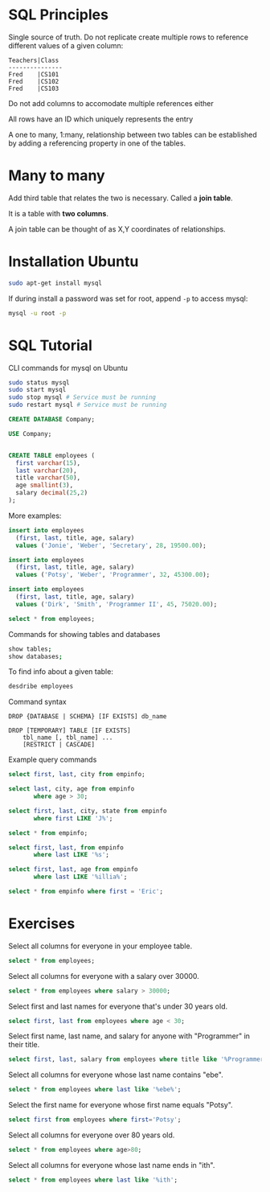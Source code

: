 # SQL Principles
Single source of truth. Do not replicate create multiple rows to reference different values of a given column:
```
Teachers|Class
---------------
Fred    |CS101
Fred    |CS102
Fred    |CS103
```

Do not add columns to accomodate multiple references either

All rows have an ID which uniquely represents the entry

A one to many, 1:many, relationship between two tables can be established by adding a referencing property in one of the tables.

# Many to many

Add third table that relates the two is necessary. Called a **join table**.

It is a table with **two columns**.

A join table can be thought of as X,Y coordinates of relationships.

# Installation Ubuntu
```sh
sudo apt-get install mysql
```

If during install a password was set for root, append `-p` to access mysql:
```sh
mysql -u root -p
```

# SQL Tutorial
CLI commands for mysql on Ubuntu
```sh
sudo status mysql
sudo start mysql
sudo stop mysql # Service must be running
sudo restart mysql # Service must be running
```

```sql
CREATE DATABASE Company;

USE Company;


CREATE TABLE employees (
  first varchar(15),
  last varchar(20),
  title varchar(50),
  age smallint(3),
  salary decimal(25,2)
);
```

More examples:
```sql
insert into employees
  (first, last, title, age, salary)
  values ('Jonie', 'Weber', 'Secretary', 28, 19500.00);

insert into employees
  (first, last, title, age, salary)
  values ('Potsy', 'Weber', 'Programmer', 32, 45300.00);

insert into employees
  (first, last, title, age, salary)
  values ('Dirk', 'Smith', 'Programmer II', 45, 75020.00);

select * from employees;
```

Commands for showing tables and databases
```sh
show tables;
show databases;
```

To find info about a given table:
```sh
desdribe employees
```

Command syntax
```
DROP {DATABASE | SCHEMA} [IF EXISTS] db_name

DROP [TEMPORARY] TABLE [IF EXISTS]
    tbl_name [, tbl_name] ...
    [RESTRICT | CASCADE]
```

Example query commands
```sql
select first, last, city from empinfo;

select last, city, age from empinfo
       where age > 30;

select first, last, city, state from empinfo
       where first LIKE 'J%';

select * from empinfo;

select first, last, from empinfo
       where last LIKE '%s';

select first, last, age from empinfo
       where last LIKE '%illia%';

select * from empinfo where first = 'Eric';
```

# Exercises
Select all columns for everyone in your employee table.
```sql
select * from employees;
```
Select all columns for everyone with a salary over 30000.
```sql
select * from employees where salary > 30000;
```
Select first and last names for everyone that's under 30 years old.
```sql
select first, last from employees where age < 30;
```
Select first name, last name, and salary for anyone with "Programmer" in their title.
```sql
select first, last, salary from employees where title like '%Programmer%';
```
Select all columns for everyone whose last name contains "ebe".
```sql
select * from employees where last like '%ebe%';
```
Select the first name for everyone whose first name equals "Potsy".
```sql
select first from employees where first='Potsy';
```
Select all columns for everyone over 80 years old.
```sql
select * from employees where age>80;
```
Select all columns for everyone whose last name ends in "ith".
```sql
select * from employees where last like '%ith';
```
